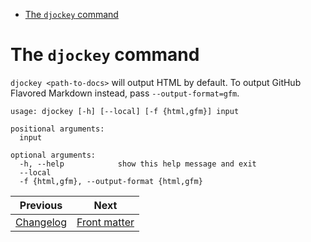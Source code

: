 <!--
  DO NOT EDIT THIS FILE DIRECTLY!
  It is generated by djockey.
-->
- [The `djockey`
  command](../basics/djockey_command.md#The-djockey-command)

<div id="The-djockey-command" class="section" id="The-djockey-command">

# The `djockey` command

`djockey <path-to-docs>` will output HTML by default. To output GitHub
Flavored Markdown instead, pass `--output-format=gfm`.

``` text
usage: djockey [-h] [--local] [-f {html,gfm}] input

positional arguments:
  input

optional arguments:
  -h, --help            show this help message and exit
  --local
  -f {html,gfm}, --output-format {html,gfm}
```

</div>


| Previous | Next |
| - | - |
| [Changelog](../changelog.md) | [Front matter](../basics/frontmatter.md) |